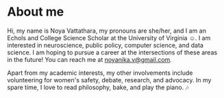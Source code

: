 # About me


Hi, my name is Noya Vattathara, my pronouns are she/her, and I am an Echols and College Science Scholar at the University of Virginia ☺. I am interested in neuroscience, public policy, computer science, and data science. I am hoping to pursue a career at the intersections of these areas in the future! You can reach me at noyanika.v@gmail.com. 

Apart from my academic interests, my other involvements include volunteering for women's safety, debate, research, and advocacy. In my spare time, I love to read philosophy, bake, and play the piano. 🎶

